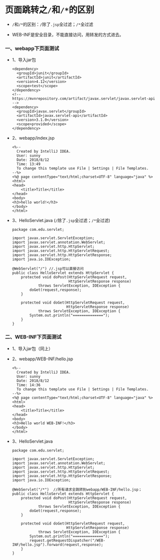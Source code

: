 # 页面跳转之`/`和`/*`的区别

* `/`和`/*`的区别：`/`除了`.jsp`全过滤；`/*`全过滤

* WEB-INF是安全目录，不能直接访问，用转发的方式进去。

### 一、webapp下页面测试

* 1、导入jar包

      <dependency>
        <groupId>junit</groupId>
        <artifactId>junit</artifactId>
        <version>4.12</version>
        <scope>test</scope>
      </dependency>
      <!-- https://mvnrepository.com/artifact/javax.servlet/javax.servlet-api -->
      <dependency>
        <groupId>javax.servlet</groupId>
        <artifactId>javax.servlet-api</artifactId>
        <version>3.1.0</version>
        <scope>provided</scope>
      </dependency>

* 2、webapp/index.jsp

      <%--
        Created by IntelliJ IDEA.
        User: sunny
        Date: 2018/8/12
        Time: 13:49
        To change this template use File | Settings | File Templates.
      --%>
      <%@ page contentType="text/html;charset=UTF-8" language="java" %>
      <html>
      <head>
          <title>Title</title>
      </head>
      <body>
      <h3>hello world!</h3>
      </body>
      </html>

* 3、HelloServlet.java  (`/`除了`.jsp`全过滤；`/*`全过滤)

      package com.edu.servlet;

      import javax.servlet.ServletException;
      import javax.servlet.annotation.WebServlet;
      import javax.servlet.http.HttpServlet;
      import javax.servlet.http.HttpServletRequest;
      import javax.servlet.http.HttpServletResponse;
      import java.io.IOException;

      @WebServlet("/") //.jsp可以直接访问
      public class HelloServlet extends HttpServlet {
          protected void doPost(HttpServletRequest request,
                                HttpServletResponse response)
                  throws ServletException, IOException {
              doGet(request,response);
          }

          protected void doGet(HttpServletRequest request,
                               HttpServletResponse response)
                  throws ServletException, IOException {
              System.out.println("==============");
          }
      }

### 二、WEB-INF下页面测试

* 1、导入jar包（同上）

* 2、webapp/WEB-INF/hello.jsp

      <%--
        Created by IntelliJ IDEA.
        User: sunny
        Date: 2018/8/12
        Time: 14:36
        To change this template use File | Settings | File Templates.
      --%>
      <%@ page contentType="text/html;charset=UTF-8" language="java" %>
      <html>
      <head>
          <title>Title</title>
      </head>
      <body>
      <h3>Hello world WEB-INF!</h3>
      </body>
      </html>

* 3、HelloServlet.java

      package com.edu.servlet;

      import javax.servlet.ServletException;
      import javax.servlet.annotation.WebServlet;
      import javax.servlet.http.HttpServlet;
      import javax.servlet.http.HttpServletRequest;
      import javax.servlet.http.HttpServletResponse;
      import java.io.IOException;

      @WebServlet("/*")  //所有请求全跳转到webapp/WEB-INF/hello.jsp；
      public class HelloServlet extends HttpServlet {
          protected void doPost(HttpServletRequest request,
                                HttpServletResponse response)
                  throws ServletException, IOException {
              doGet(request,response);
          }

          protected void doGet(HttpServletRequest request,
                               HttpServletResponse response)
                  throws ServletException, IOException {
              System.out.println("==============");
              request.getRequestDispatcher("/WEB-INF/hello.jsp").forward(request,response);
          }
      }





